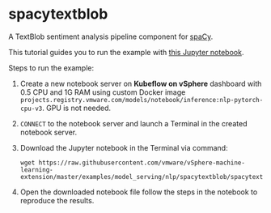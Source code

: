 # spacytextblob

A TextBlob sentiment analysis pipeline component for [spaCy](https://spacy.io/).

This tutorial guides you to run the example with [this Jupyter notebook](https://github.com/vmware/vSphere-machine-learning-extension/blob/main/examples/model_serving/nlp/spacytextblob/spacytextblob.ipynb).

Steps to run the example:

1. Create a new notebook server on **Kubeflow on vSphere** dashboard with 0.5 CPU and 1G RAM using custom Docker image `projects.registry.vmware.com/models/notebook/inference:nlp-pytorch-cpu-v3`. GPU is not needed. 

2. `CONNECT` to the notebook server and launch a Terminal in the created notebook server.

3. Download the Jupyter notebook in the Terminal via command: 

   ```shell
   wget https://raw.githubusercontent.com/vmware/vSphere-machine-learning-extension/master/examples/model_serving/nlp/spacytextblob/spacytextblob.ipynb
   ```

4. Open the downloaded notebook file follow the steps in the notebook to reproduce the results.
